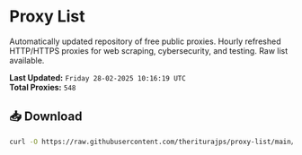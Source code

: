 # Proxy List

Automatically updated repository of free public proxies. Hourly refreshed HTTP/HTTPS proxies for web scraping, cybersecurity, and testing. Raw list available.

**Last Updated:** `Friday 28-02-2025 10:16:19 UTC`  
**Total Proxies:** `548`

## 📥 Download
```bash
curl -O https://raw.githubusercontent.com/theriturajps/proxy-list/main/proxies.txt
